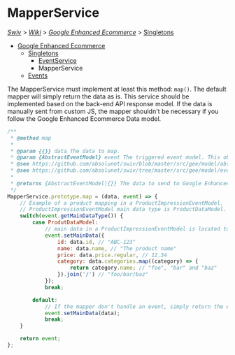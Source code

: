 # MapperService
[_Swiv_](../../../readme.md) > [_Wiki_](../../) > [_Google Enhanced Ecommerce_](../) > [Singletons](readme.md)

- [Google Enhanced Ecommerce](../)
    - [Singletons](readme.md)
        - [EventService](event-service.md)
        - MapperService
    - [Events](../events)

The MapperService must implement at least this method: `map()`.
The default mapper will simply return the data as is.
This service should be implemented based on the back-end API response model.
If the data is manually sent from custom JS, the mapper shouldn't be necessary if you follow the Google Enhanced Ecommerce Data model.

```javascript
/**
 * @method map
 * 
 * @param {{}} data The data to map.
 * @param {AbstractEventModel} event The triggered event model. This object represents the data to send to Google Enhanced Ecommerce through the DataLayer.
 * @see https://github.com/absolunet/swiv/blob/master/src/gee/model/abstract/event.js
 * @see https://github.com/absolunet/swiv/tree/master/src/gee/model/event
 * 
 * @returns {AbstractEventModel|{}} The data to send to Google Enhanced Ecommerce
 */
MapperService.prototype.map = (data, event) => {
    // Example of a product mapping in a ProductImpressionEventModel.
    // ProductImpressionEventModel main data type is ProductDataModel.
    switch(event.getMainDataType()) {
        case ProdutDataModel:
            // main data in a ProductImpressionEventModel is located to: 'ecommerce.impressions"
            event.setMainData({
                id: data.id, // "ABC-123"
                name: data.name, // "The product name"
                price: data.price.regular, // 12.34
                category: data.categories.map((category) => {
                    return category.name; // "foo", "bar" and "baz"
                }).join('/') // "foo/bar/baz"
            });
            break;

        default:
            // If the mapper don't handle an event, simply return the event with the given data as its main data
            event.setMainData(data);
            break;
    }

    return event;
};
```
